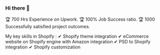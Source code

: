 ### Hi there 👋
🏆 700 Hrs Experience on Upwork.
🏆 100% Job Success ratio.
🏆 1000 Successfully satisfied project outcomes.

My key skills in Shopify :
✔ Shopify theme integration
✔ eCommerce website on Shopify engine with Amazon integration
✔ PSD to Shopify integration
✔ Shopify customization
<!--
**dharti-tejani/dharti-tejani** is a ✨ _special_ ✨ repository because its `README.md` (this file) appears on your GitHub profile.

Here are some ideas to get you started:

- 🔭 I’m currently working on ...
- 🌱 I’m currently learning ...
- 👯 I’m looking to collaborate on ...
- 🤔 I’m looking for help with ...
- 💬 Ask me about ...
- 📫 How to reach me: ...
- 😄 Pronouns: ...
- ⚡ Fun fact: ...
-->
